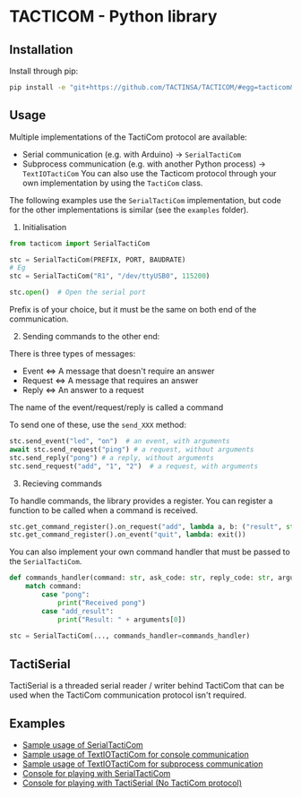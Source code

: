 # TACTICOM - Python library

## Installation

Install through pip:

```bash
pip install -e "git+https://github.com/TACTINSA/TACTICOM/#egg=tacticom&subdirectory=Python"
```

## Usage

Multiple implementations of the TactiCom protocol are available:

+ Serial communication (e.g. with Arduino) -> `SerialTactiCom`
+ Subprocess communication (e.g. with another Python process) -> `TextIOTactiCom`
  You can also use the Tacticom protocol through your own implementation by using the `TactiCom` class.

The following examples use the `SerialTactiCom` implementation, but code for the other implementations is similar (see
the `examples` folder).

1. Initialisation

```py
from tacticom import SerialTactiCom

stc = SerialTactiCom(PREFIX, PORT, BAUDRATE)
# Eg
stc = SerialTactiCom("R1", "/dev/ttyUSB0", 115200)

stc.open()  # Open the serial port
```

Prefix is of your choice, but it must be the same on both end of the communication.

2. Sending commands to the other end:

There is three types of messages:
- Event <=> A message that doesn't require an answer
- Request <=> A message that requires an answer
- Reply <=> An answer to a request

The name of the event/request/reply is called a command
 
To send one of these, use the `send_XXX` method:
```py
stc.send_event("led", "on")  # an event, with arguments
await stc.send_request("ping") # a request, without arguments
stc.send_reply("pong") # a reply, without arguments
stc.send_request("add", "1", "2")  # a request, with arguments
```

3. Recieving commands

To handle commands, the library provides a register. You can register a function to be called when a command is received.
```py
stc.get_command_register().on_request("add", lambda a, b: ("result", str(int(a) + int(b))))
stc.get_command_register().on_event("quit", lambda: exit())
```
You can also implement your own command handler that must be passed to the `SerialTactiCom`.
```py
def commands_handler(command: str, ask_code: str, reply_code: str, arguments: list):
    match command:
        case "pong":
            print("Received pong")
        case "add_result":
            print("Result: " + arguments[0])
        
stc = SerialTactiCom(..., commands_handler=commands_handler)
```

## TactiSerial

TactiSerial is a threaded serial reader / writer behind TactiCom that can be used when the TactiCom communication
protocol isn't required.

## Examples

+ [Sample usage of SerialTactiCom](examples/SerialTactiComExample.py)
+ [Sample usage of TextIOTactiCom for console communication](examples/TextIOTactiComExample.py)
+ [Sample usage of TextIOTactiCom for subprocess communication](examples/SubprocessTactiComExample.py)
+ [Console for playing with SerialTactiCom](examples/SerialTactiComConsole.py)
+ [Console for playing with TactiSerial (No TactiCom protocol)](examples/TactiSerialConsole.py)
